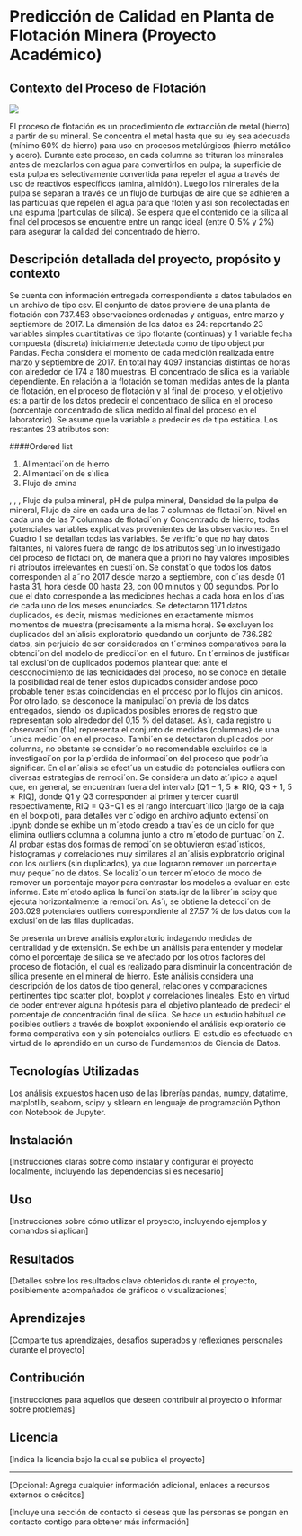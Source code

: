 # Predicción de Calidad en Planta de Flotación Minera (Proyecto Académico) 

## Contexto del Proceso de Flotación

![](https://github.com/UrsulaMoya/mi-primer-repositorio-para-la-minera/blob/main/columna%20flotacion%20limpia.jpg)

El proceso de flotación es un procedimiento de extracción de metal (hierro) a partir de su mineral. Se concentra el metal hasta que su ley sea adecuada (mínimo 60% de hierro) para uso en procesos metalúrgicos (hierro metálico y acero). Durante este proceso, en cada columna se trituran los minerales antes de mezclarlos con agua para convertirlos en pulpa; la superficie de esta pulpa es selectivamente convertida para repeler el agua a través del uso de reactivos específicos (amina, almidón). Luego los minerales de la pulpa se separan a través de un flujo de burbujas de aire que se adhieren a las partículas que repelen el agua para que floten y así son recolectadas en una espuma (partículas de sílica). Se espera que el contenido de la sílica al final del procesos se encuentre entre un rango ideal (entre  $0,5$% y 2%) para asegurar la calidad del concentrado de hierro.

## Descripción detallada del proyecto, propósito y contexto

Se cuenta con información entregada correspondiente a datos tabulados en un archivo de tipo csv. El conjunto de datos proviene de una planta de flotación con 737.453 observaciones ordenadas
y antiguas, entre marzo y septiembre de 2017. La dimensión de los datos es 24: reportando 23 variables simples cuantitativas de tipo flotante (continuas) y 1 variable fecha compuesta (discreta) inicialmente detectada como de tipo object por Pandas. Fecha considera el momento de cada medición realizada entre marzo y septiembre de 2017. En total hay 4097 instancias distintas de horas con alrededor de 174 a 180 muestras. El concentrado de sílica es la variable dependiente. En relación a la flotación se toman medidas antes de la planta de flotación, en el proceso de flotación y al final del proceso, y el objetivo es: a partir de los datos predecir el concentrado de sílica en el proceso (porcentaje concentrado de sílica medido al final del proceso en el laboratorio). Se asume que la variable a predecir es de tipo estática. Los restantes 23 atributos son: 

####Ordered list
                
1. Alimentaci´on de hierro
2. Alimentaci´on de s´ılica
3. Flujo de amina
                

	

, , , Flujo de pulpa mineral,
pH de pulpa mineral, Densidad de la pulpa de mineral, Flujo de aire en cada una de las 7 columnas de flotaci´on,
Nivel en cada una de las 7 columnas de flotaci´on y Concentrado de hierro, todas potenciales variables explicativas
provenientes de las observaciones. En el Cuadro 1 se detallan todas las variables.
Se verific´o que no hay datos faltantes, ni valores fuera de rango de los atributos seg´un lo investigado del proceso de
flotaci´on, de manera que a priori no hay valores imposibles ni atributos irrelevantes en cuesti´on. Se constat´o que todos
los datos corresponden al a˜no 2017 desde marzo a septiembre, con d´ıas desde 01 hasta 31, hora desde 00 hasta 23, con
00 minutos y 00 segundos. Por lo que el dato corresponde a las mediciones hechas a cada hora en los d´ıas de cada uno
de los meses enunciados.
Se detectaron 1171 datos duplicados, es decir, mismas mediciones en exactamente mismos momentos de muestra
(precisamente a la misma hora). Se excluyen los duplicados del an´alisis exploratorio quedando un conjunto de 736.282
datos, sin perjuicio de ser considerados en t´erminos comparativos para la obtenci´on del modelo de predicci´on en el
futuro. En t´erminos de justificar tal exclusi´on de duplicados podemos plantear que: ante el desconocimiento de las
tecnicidades del proceso, no se conoce en detalle la posibilidad real de tener estos duplicados consider´andose poco
probable tener estas coincidencias en el proceso por lo flujos din´amicos. Por otro lado, se desconoce la manipulaci´on
previa de los datos entregados, siendo los duplicados posibles errores de registro que representan solo alrededor del
0,15 % del dataset. As´ı, cada registro u observaci´on (fila) representa el conjunto de medidas (columnas) de una ´unica
medici´on en el proceso. Tambi´en se detectaron duplicados por columna, no obstante se consider´o no recomendable
excluirlos de la investigaci´on por la p´erdida de informaci´on del proceso que podr´ıa significar.
En el an´alisis se efect´ua un estudio de potenciales outliers con diversas estrategias de remoci´on. Se considera un dato
at´ıpico a aquel que, en general, se encuentran fuera del intervalo [Q1 − 1, 5 ∗ RIQ, Q3 + 1, 5 ∗ RIQ], donde Q1 y Q3
corresponden al primer y tercer cuartil respectivamente, RIQ = Q3−Q1 es el rango intercuart´ılico (largo de la caja en
el boxplot), para detalles ver c´odigo en archivo adjunto extensi´on .ipynb donde se exhibe un m´etodo creado a trav´es de
un ciclo for que elimina outliers columna a columna junto a otro m´etodo de puntuaci´on Z. Al probar estas dos formas
de remoci´on se obtuvieron estad´ısticos, histogramas y correlaciones muy similares al an´alisis exploratorio original con
los outliers (sin duplicados), ya que lograron remover un porcentaje muy peque˜no de datos. Se localiz´o un tercer
m´etodo de modo de remover un porcentaje mayor para contrastar los modelos a evaluar en este informe. Este m´etodo
aplica la funci´on stats.iqr de la librer´ıa scipy que ejecuta horizontalmente la remoci´on. As´ı, se obtiene la detecci´on de
203.029 potenciales outliers correspondiente al 27.57 % de los datos con la exclusi´on de las filas duplicadas.

Se presenta un breve análisis exploratorio indagando medidas de centralidad y de extensión. Se exhibe un análisis para entender y modelar cómo el porcentaje de sílica se ve afectado por los otros factores del proceso de flotación, el cual es realizado para disminuir la concentración de sílica presente en el mineral de hierro. Este análisis considera una descripción de los datos de tipo general, relaciones y comparaciones pertinentes tipo scatter plot, boxplot y correlaciones lineales. Esto en virtud de poder entrever alguna hipótesis para el objetivo planteado de predecir el porcentaje de concentración final de sílica. Se hace un estudio habitual de posibles outliers a través de boxplot exponiendo el análisis exploratorio de forma comparativa con y sin potenciales outliers. El estudio es efectuado en virtud de lo aprendido en un curso de Fundamentos de Ciencia de Datos. 


## Tecnologías Utilizadas

Los análisis expuestos hacen uso de las librerías pandas, numpy, datatime, matplotlib, seaborn, scipy y sklearn en lenguaje de programación Python
con Notebook de Jupyter. 

## Instalación

[Instrucciones claras sobre cómo instalar y configurar el proyecto localmente, incluyendo las dependencias si es necesario]

## Uso

[Instrucciones sobre cómo utilizar el proyecto, incluyendo ejemplos y comandos si aplican]

## Resultados

[Detalles sobre los resultados clave obtenidos durante el proyecto, posiblemente acompañados de gráficos o visualizaciones]

## Aprendizajes

[Comparte tus aprendizajes, desafíos superados y reflexiones personales durante el proyecto]

## Contribución

[Instrucciones para aquellos que deseen contribuir al proyecto o informar sobre problemas]

## Licencia

[Indica la licencia bajo la cual se publica el proyecto]

---

[Opcional: Agrega cualquier información adicional, enlaces a recursos externos o créditos]

[Incluye una sección de contacto si deseas que las personas se pongan en contacto contigo para obtener más información]

